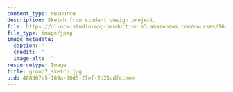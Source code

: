 ```yaml
---
content_type: resource
description: Sketch from student design project.
file: https://ol-ocw-studio-app-production.s3.amazonaws.com/courses/16-810-engineering-design-and-rapid-prototyping-january-iap-2005/488367e5189a30d527ef2d21cdfcceee_group7_sketch.jpg
file_type: image/jpeg
image_metadata:
  caption: ''
  credit: ''
  image-alt: ''
resourcetype: Image
title: group7_sketch.jpg
uid: 488367e5-189a-30d5-27ef-2d21cdfcceee
---
```

